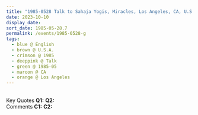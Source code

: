 ```yaml
---
title: "1985-0528 Talk to Sahaja Yogis, Miracles, Los Angeles, CA, U.S.A. (other dates 0529 and 0530 and place San Diego)"
date: 2023-10-10
display_date: 
sort_date: 1985-05-28.7
permalink: /events/1985-0528-g
tags:
  - blue @ English
  - brown @ U.S.A.
  - crimson @ 1985
  - deeppink @ Talk
  - green @ 1985-05
  - maroon @ CA
  - orange @ Los Angeles
---
```


<br>

<wave-list>
  <list-title color="DarkSeaGreen" width="55">Key Quotes</list-title>
  <list-item color="BlanchedAlmond" width="280"><b>Q1:</b> <i></i></list-item>
  <list-item color="Lavender" width="280"><b>Q2:</b> <i></i></list-item>
</wave-list>

<br>

<wave-list>
  <list-title color="DarkSeaGreen" width="55">Comments</list-title>
  <list-item color="BlanchedAlmond" width="280"><b>C1:</b> <i></i></list-item>
  <list-item color="Lavender" width="280"><b>C2:</b> <i></i></list-item>
</wave-list>